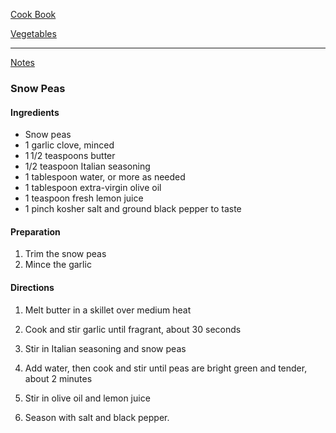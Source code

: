 [Cook Book](https://github.com/vmsmith/CookBook/blob/master/README.md)  

[Vegetables](https://github.com/vmsmith/CookBook/blob/master/vegetables.md)  

-----  

[Notes](https://github.com/vmsmith/CookBook/blob/master/notes.md)  

### Snow Peas  

#### Ingredients  

* Snow peas  
* 1 garlic clove, minced  
* 1 1/2 teaspoons butter
* 1/2 teaspoon Italian seasoning
* 1 tablespoon water, or more as needed
* 1 tablespoon extra-virgin olive oil
* 1 teaspoon fresh lemon juice
* 1 pinch kosher salt and ground black pepper to taste

#### Preparation  

1. Trim the snow peas  
2. Mince the garlic  

#### Directions  

1. Melt butter in a skillet over medium heat  

2. Cook and stir garlic until fragrant, about 30 seconds  

3. Stir in Italian seasoning and snow peas   

4. Add water, then cook and stir until peas are bright green and tender, about 2 minutes

5. Stir in olive oil and lemon juice

6. Season with salt and black pepper.
